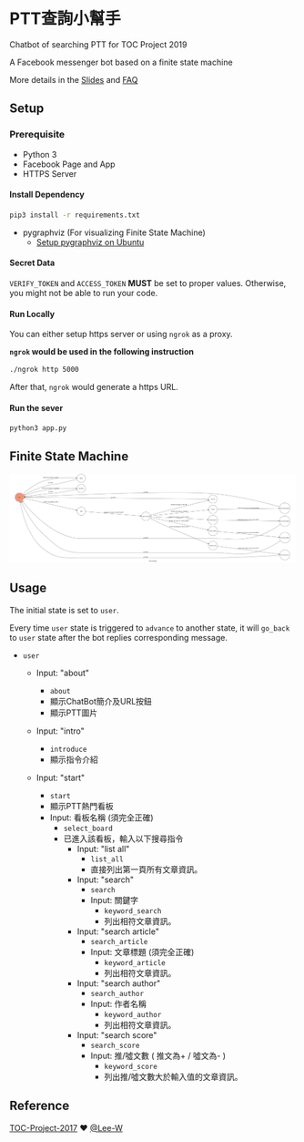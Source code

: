 # PTT查詢小幫手

Chatbot of searching PTT for TOC Project 2019

A Facebook messenger bot based on a finite state machine

More details in the [Slides](https://hackmd.io/p/SkpBR-Yam#/) and [FAQ](https://hackmd.io/s/B1Xw7E8kN)

## Setup

### Prerequisite
* Python 3
* Facebook Page and App
* HTTPS Server

#### Install Dependency
```sh
pip3 install -r requirements.txt
```

* pygraphviz (For visualizing Finite State Machine)
    * [Setup pygraphviz on Ubuntu](http://www.jianshu.com/p/a3da7ecc5303)

#### Secret Data

`VERIFY_TOKEN` and `ACCESS_TOKEN` **MUST** be set to proper values.
Otherwise, you might not be able to run your code.

#### Run Locally
You can either setup https server or using `ngrok` as a proxy.

**`ngrok` would be used in the following instruction**

```sh
./ngrok http 5000
```

After that, `ngrok` would generate a https URL.

#### Run the sever

```sh
python3 app.py
```

## Finite State Machine
![fsm](./fsm.png)

## Usage
The initial state is set to `user`.

Every time `user` state is triggered to `advance` to another state, it will `go_back` to `user` state after the bot replies corresponding message.

* `user`
	* Input: "about"
		* `about`
		* 顯示ChatBot簡介及URL按鈕
		* 顯示PTT圖片

	* Input: "intro"
		* `introduce`
		* 顯示指令介紹
	
	* Input: "start"
		* `start`
		* 顯示PTT熱門看板
		* Input: 看板名稱 (須完全正確)
			* `select_board`
			* 已進入該看板，輸入以下搜尋指令
				* Input: "list all"
					* `list_all`
					* 直接列出第一頁所有文章資訊。
				* Input: "search"
					* `search`
					* Input: 關鍵字
						* `keyword_search`
						* 列出相符文章資訊。
				* Input: "search article"
					* `search_article`
					* Input: 文章標題 (須完全正確)
						* `keyword_article`
						* 列出相符文章資訊。
				* Input: "search author"
					* `search_author`
					* Input: 作者名稱
						* `keyword_author`
						* 列出相符文章資訊。
				* Input: "search score"
					* `search_score`
					* Input: 推/噓文數 ( 推文為+ / 噓文為- )
						* `keyword_score`
						* 列出推/噓文數大於輸入值的文章資訊。


## Reference
[TOC-Project-2017](https://github.com/Lee-W/TOC-Project-2017) ❤️ [@Lee-W](https://github.com/Lee-W)
